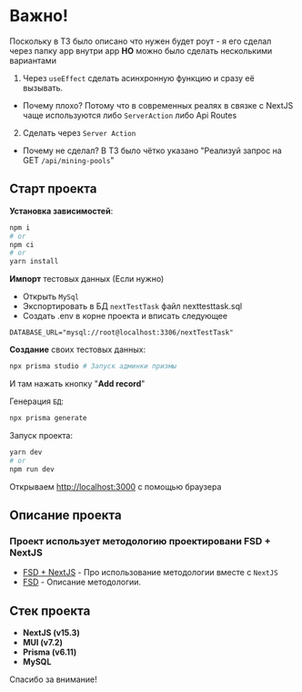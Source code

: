 # Важно!
Поскольку в ТЗ было описано что нужен будет роут - я его сделал через папку app внутри app **НО** можно было сделать несколькими вариантами

1. Через `useEffect` сделать асинхронную функцию и сразу её вызывать.
- Почему плохо? Потому что в современных реалях в связке с NextJS чаще используются либо `ServerAction` либо Api Routes

2. Сделать через `Server Action`
- Почему не сделал? В ТЗ было чётко указано "Реализуй запрос на GET `/api/mining-pools`"

## Старт проекта
**Установка зависимостей**:

```bash
npm i
# or
npm ci
# or
yarn install
```

**Импорт** тестовых данных (Если нужно)

- Открыть `MySql`
- Экспортировать в БД `nextTestTask` файл nexttesttask.sql
- Создать .env в корне проекта и вписать следующее

```dotenv
DATABASE_URL="mysql://root@localhost:3306/nextTestTask"
```

**Создание** своих тестовых данных:

```bash
npx prisma studio # Запуск админки призмы
```

И там нажать кнопку "**Add record**"

Генерация `БД`:

```bash
npx prisma generate
```

Запуск проекта:

```bash
yarn dev
# or
npm run dev
```

Открываем [http://localhost:3000](http://localhost:3000) с помощью браузера

## Описание проекта

### Проект использует методологию проектировани FSD + NextJS

- [FSD + NextJS](https://feature-sliced.github.io/documentation/ru/docs/guides/tech/with-nextjs) - Про использование методологии вместе с `NextJS`
- [FSD](https://feature-sliced.github.io/documentation/ru/docs/get-started/overview) - Описание методологии.

## Стек проекта

- **NextJS (v15.3)**
- **MUI (v7.2)**
- **Prisma (v6.11)**
- **MySQL**


Спасибо за внимание!